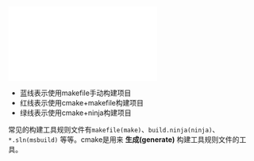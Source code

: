 ![Build System](Excalidraw/Build%20System.md)
- 蓝线表示使用makefile手动构建项目
- 红线表示使用cmake+makefile构建项目
- 绿线表示使用cmake+ninja构建项目


常见的构建工具规则文件有`makefile(make)`、`build.ninja(ninja)`、`*.sln(msbuild)` 等等。cmake是用来 **生成(generate)** 构建工具规则文件的工具。


